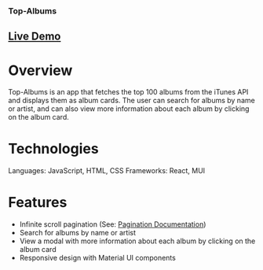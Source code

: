 ### Top-Albums

## <a href="https://brthomiu.github.io/top-albums/">Live Demo</a>

# Overview
Top-Albums is an app that fetches the top 100 albums from the iTunes API and displays them as album cards. The user can search for albums by name or artist, and can also view more information about each album by clicking on the album card.

# Technologies
Languages: JavaScript, HTML, CSS
Frameworks: React, MUI

# Features
-   Infinite scroll pagination (See: <a href="/Pagination.md">Pagination Documentation</a>)
-   Search for albums by name or artist
-   View a modal with more information about each album by clicking on the album card
-   Responsive design with Material UI components